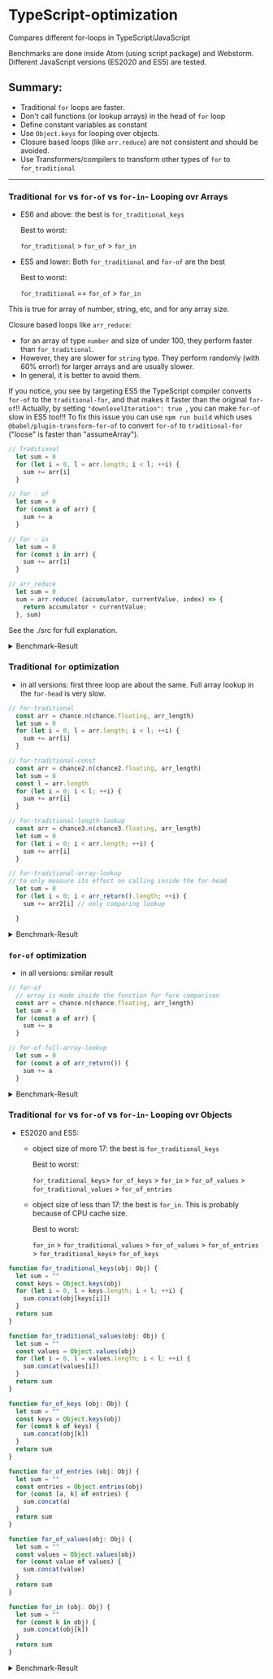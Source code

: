 # TypeScript-optimization
Compares different for-loops in TypeScript/JavaScript

Benchmarks are done inside Atom (using script package) and Webstorm. Different JavaScript versions (ES2020 and ES5) are tested.

## Summary:
- Traditional `for` loops are faster.
- Don't call functions (or lookup arrays) in the head of `for` loop
- Define constant variables as constant
- Use `Object.keys` for looping over objects.
- Closure based loops (like `arr.reduce`) are not consistent and should be avoided.
- Use Transformers/compilers to transform other types of `for` to  `for_traditional`
---------------------------

### Traditional `for` vs `for-of` vs `for-in`- Looping ovr Arrays

- ES6 and above: the best is `for_traditional_keys`
                     
    Best to worst:   
         
    `for_traditional` > `for_of` > `for_in` 
     
- ES5 and lower: Both `for_traditional` and `for-of` are the best
                                      
    Best to worst:   
          
    `for_traditional` == `for_of` > `for_in` 
    
This is true for array of number, string, etc, and for any array size.


Closure based loops like `arr_reduce`:
- for an array of type `number` and size of under 100, they perform faster than `for_traditional`. 
- However, they are slower for `string` type. They perform randomly (with 60% error!) for larger arrays and are usually slower. 
- In general, it is better to avoid them.


If you notice, you see by targeting ES5 the TypeScript compiler converts `for-of` to the `traditional-for`, and that makes it faster than the original `for-of`!! Actually, by setting `"downlevelIteration": true
`, you can make `for-of` slow in ES5 too!!!  To fix this issue you can use `npm run build` which uses `@babel/plugin-transform-for-of` to convert `for-of` to `traditional-for` ("loose" is faster than "assumeArray").

```typescript
// Traditional
  let sum = 0
  for (let i = 0, l = arr.length; i < l; ++i) {
    sum += arr[i]
  }

// for - of
  let sum = 0
  for (const a of arr) {
    sum += a
  }

// for - in
  let sum = 0
  for (const i in arr) {
    sum += arr[i]
  }

// arr_reduce
  let sum = 0
  sum = arr.reduce( (accumulator, currentValue, index) => {
    return accumulator + currentValue;
  }, sum)
```
See the ./src for full explanation.

<details>
<summary>Benchmark-Result</summary>

    -------------------    
    ES2020:
    
    array size of 10
    number array
    for_traditional x 93,918,160 ops/sec Â±2.26% (85 runs sampled)
    for_of x 20,043,782 ops/sec Â±0.64% (94 runs sampled)
    for_in x 1,855,402 ops/sec Â±0.89% (95 runs sampled)
    arr_reduce x 135,985,370 ops/sec ±1.46% (92 runs sampled)
    Fastest is arr_reduce
    
    string array
    for_traditional_str x 13,547,429 ops/sec ±2.45% (87 runs sampled)
    for_of_str x 14,918,883 ops/sec ±0.77% (90 runs sampled)
    for_in_str x 1,716,358 ops/sec ±0.84% (95 runs sampled)
    arr_reduce_str x 12,690,067 ops/sec ±1.17% (86 runs sampled)
    Fastest is for_of_str
        
    -------------------        
    array size of 100
    number array
    for_traditional x 9,624,379 ops/sec Â±0.29% (91 runs sampled)
    for_of x 2,293,562 ops/sec Â±0.83% (91 runs sampled)
    for_in x 257,905 ops/sec Â±0.34% (97 runs sampled)
    arr_reduce x 21,633,016 ops/sec ±0.23% (97 runs sampled)
    Fastest is arr_reduce
    
    string array
    for_traditional_str x 1,454,960 ops/sec ±1.15% (90 runs sampled)
    for_of_str x 1,180,783 ops/sec ±3.83% (81 runs sampled)
    for_in_str x 232,177 ops/sec ±2.85% (87 runs sampled)
    arr_reduce_str x 1,455,498 ops/sec ±1.18% (89 runs sampled)
    Fastest is for_traditional_str, arr_reduce_str
    
    -------------------    
    array size of 1000
    number array
    for_traditional x 807,444 ops/sec Â±0.22% (89 runs sampled)
    for_of x 310,846 ops/sec Â±0.62% (96 runs sampled)
    for_in x 27,566 ops/sec Â±0.33% (96 runs sampled)
    arr_reduce x 649,244 ops/sec ±59.91% (78 runs sampled)
    Fastest is for_traditional
    
    string array
    for_traditional_str x 157,778 ops/sec ±0.55% (94 runs sampled)
    for_of_str x 149,066 ops/sec ±0.77% (91 runs sampled)
    for_in_str x 25,421 ops/sec ±0.74% (89 runs sampled)
    arr_reduce_str x 147,033 ops/sec ±6.85% (86 runs sampled)
    Fastest is for_traditional_str

    -------------------    
    ES5:

    number array
    array size of 1000
    number array
    for_traditional x 806,810 ops/sec Â±0.32% (93 runs sampled)
    for_of x 809,966 ops/sec Â±0.28% (97 runs sampled)
    for_in x 27,447 ops/sec Â±0.41% (96 runs sampled)
    arr_reduce x 1,093,011 ops/sec ±57.46% (95 runs sampled)
    Fastest is for_of
    
    string array
    for_traditional_str x 158,800 ops/sec ±0.73% (92 runs sampled)
    for_of_str x 160,705 ops/sec ±0.38% (90 runs sampled)
    for_in_str x 25,161 ops/sec ±0.43% (95 runs sampled)
    arr_reduce_str x 155,332 ops/sec ±3.94% (94 runs sampled)
    Fastest is for_of_str,arr_reduce_str
    
</details>

### Traditional `for` optimization

- in all versions: first three loop are about the same. Full array lookup in the `for-head` is very slow.

```typescript
// for-traditional
  const arr = chance.n(chance.floating, arr_length) 
  let sum = 0
  for (let i = 0, l = arr.length; i < l; ++i) {
    sum += arr[i]
  }

// for-traditional-const
  const arr = chance2.n(chance2.floating, arr_length)
  let sum = 0
  const l = arr.length
  for (let i = 0; i < l; ++i) {
    sum += arr[i]
  }

// for-traditional-length-lookup
  const arr = chance3.n(chance3.floating, arr_length)
  let sum = 0
  for (let i = 0; i < arr.length; ++i) {
    sum += arr[i]
  }

// for-traditional-array-lookup
// to only measure its effect on calling inside the for-head
  let sum = 0
  for (let i = 0; i < arr_return().length; ++i) {
    sum += arr2[i] // only comparing lookup

  }
```

<details>
<summary>Benchmark-Result</summary>

    ES2020:
    -------------------    
    array size of 10
    number array
    for_traditional x 62,302 ops/sec Â±0.72% (89 runs sampled)
    for_traditional_const x 61,790 ops/sec Â±0.97% (93 runs sampled)
    for_traditional_length_lookup x 62,299 ops/sec Â±1.11% (87 runs sampled)
    for_traditional_full_lockup x 5,647 ops/sec Â±0.94% (93 runs sampled)
    Fastest is for_traditional
    -------------------    

    array size of 100
    number array
    for_traditional x 6,481 ops/sec Â±0.81% (93 runs sampled)
    for_traditional_const x 6,575 ops/sec Â±0.90% (93 runs sampled)
    for_traditional_length_lookup x 6,590 ops/sec Â±0.86% (93 runs sampled)
    for_traditional_full_lockup x 65.56 ops/sec Â±0.89% (68 runs sampled)
    Fastest is for_traditional_length_lookup,for_traditional_const

    -------------------    
    array size of 1000
    number array
    for_traditional x 645 ops/sec Â±0.92% (91 runs sampled)
    for_traditional_const x 643 ops/sec Â±0.83% (91 runs sampled)
    for_traditional_length_lookup x 661 ops/sec Â±0.57% (91 runs sampled)
    for_traditional_full_lockup x 0.66 ops/sec Â±0.67% (6 runs sampled)
    Fastest is for_traditional_length_lookup

    -------------------    
    ES5:

    array size of 1000
    number array
    for_traditional x 652 ops/sec Â±0.63% (90 runs sampled)
    for_traditional_const x 654 ops/sec Â±0.99% (91 runs sampled)
    for_traditional_length_lookup x 651 ops/sec Â±1.00% (92 runs sampled)
    for_traditional_full_lockup x 0.66 ops/sec Â±0.79% (6 runs sampled)
    Fastest is for_traditional,for_traditional_const,for_traditional_length_lookup
    
</details>


### `for-of` optimization

- in all versions: similar result

```typescript
// for-of
  // array is made inside the function for fare comparison
  const arr = chance.n(chance.floating, arr_length)
  let sum = 0
  for (const a of arr) {
    sum += a
  }

// for-of-full-array-lookup
  let sum = 0
  for (const a of arr_return()) {
    sum += a
  }
```

<details>
<summary>Benchmark-Result</summary>

    ES2020:

    -------------------    
    array size of 10
    number array
    for_of x 65,064 ops/sec Â±0.89% (89 runs sampled)
    for_of_full_lookup x 65,289 ops/sec Â±0.92% (94 runs sampled)
    Fastest is for_of_full_lookup,for_of
        
    -------------------    

    array size of 100
    number array
    for_of x 6,542 ops/sec Â±0.74% (93 runs sampled)
    for_of_full_lookup x 6,549 ops/sec Â±1.09% (93 runs sampled)
    Fastest is for_of,for_of_full_lookup
    
    -------------------    

    array size of 1000
    number array
    for_of x 663 ops/sec Â±0.91% (91 runs sampled)
    for_of_full_lookup x 665 ops/sec Â±0.89% (92 runs sampled)
    Fastest is for_of_full_lookup,for_of

    -------------------    
    ES5:

    array size of 1000
    number array
    for_of x 652 ops/sec Â±1.09% (90 runs sampled)
    for_of_full_lookup x 654 ops/sec Â±0.75% (93 runs sampled)
    Fastest is for_of_full_lookup,for_of

</details>


### Traditional `for` vs `for-of` vs `for-in`- Looping ovr Objects

- ES2020 and ES5: 
    - object size of more 17:  the best is `for_traditional_keys`
    
        Best to worst:   
        
        `for_traditional_keys`> `for_of_keys` > `for_in` > `for_of_values` > `for_traditional_values` > `for_of_entries`
    
    - object size of less than 17:  the best is `for_in`.  This is probably because of CPU cache size.
   
        Best to worst:   
        
        `for_in` > `for_traditional_values` > `for_of_values` >  `for_of_entries` > `for_traditional_keys`> `for_of_keys`   

```typescript
function for_traditional_keys(obj: Obj) {
  let sum = ""
  const keys = Object.keys(obj)
  for (let i = 0, l = keys.length; i < l; ++i) {
    sum.concat(obj[keys[i]])
  }
  return sum
}

function for_traditional_values(obj: Obj) {
  let sum = ""
  const values = Object.values(obj)
  for (let i = 0, l = values.length; i < l; ++i) {
    sum.concat(values[i])
  }
  return sum
}

function for_of_keys (obj: Obj) {
  let sum = ""
  const keys = Object.keys(obj)
  for (const k of keys) {
    sum.concat(obj[k])
  }
  return sum
}

function for_of_entries (obj: Obj) {
  let sum = ""
  const entries = Object.entries(obj)
  for (const [a, k] of entries) {
    sum.concat(a)
  }
  return sum
}

function for_of_values(obj: Obj) {
  let sum = ""
  const values = Object.values(obj)
  for (const value of values) {
    sum.concat(value)
  }
  return sum
}

function for_in (obj: Obj) {
  let sum = ""
  for (const k in obj) {
    sum.concat(obj[k])
  }
  return sum
}
```

<details>
<summary>Benchmark-Result</summary>

 -------------------    
    ES2020:
    
    object size of 10
    obj string string
    for_traditional_keys x 5,198,136 ops/sec ±1.07% (88 runs sampled)
    for_traditional_values x 10,641,417 ops/sec ±0.65% (92 runs sampled)
    for_of_keys x 4,964,972 ops/sec ±1.14% (88 runs sampled)
    for_of_entries x 5,432,608 ops/sec ±1.08% (89 runs sampled)
    for_of_values x 10,047,025 ops/sec ±0.34% (95 runs sampled)
    for_in x 32,279,989 ops/sec ±0.39% (97 runs sampled)
    Fastest is for_in
        
    object size of 17
    obj string string
    for_traditional_keys x 2,812,406 ops/sec ±1.11% (88 runs sampled)
    for_traditional_values x 6,925,259 ops/sec ±0.52% (93 runs sampled)
    for_of_keys x 2,618,206 ops/sec ±1.54% (83 runs sampled)
    for_of_entries x 3,116,106 ops/sec ±1.33% (90 runs sampled)
    for_of_values x 6,625,984 ops/sec ±0.34% (93 runs sampled)
    for_in x 26,191,330 ops/sec ±1.26% (95 runs sampled)
    Fastest is for_in
    
    object size of 20
    obj string string
    for_traditional_keys x 1,127,018 ops/sec ±1.29% (88 runs sampled)
    for_traditional_values x 279,544 ops/sec ±0.39% (95 runs sampled)
    for_of_keys x 1,112,033 ops/sec ±0.78% (86 runs sampled)
    for_of_entries x 191,583 ops/sec ±0.38% (96 runs sampled)
    for_of_values x 276,410 ops/sec ±1.27% (93 runs sampled)
    for_in x 767,111 ops/sec ±1.19% (83 runs sampled)
    Fastest is for_traditional_keys
    -------------------        
    
    object size of 100
    obj string string
    for_traditional_keys x 200,249 ops/sec ±1.09% (90 runs sampled)
    for_traditional_values x 53,648 ops/sec ±0.93% (93 runs sampled)
    for_of_keys x 193,080 ops/sec ±1.87% (86 runs sampled)
    for_of_entries x 36,891 ops/sec ±0.96% (92 runs sampled)
    for_of_values x 54,290 ops/sec ±0.54% (94 runs sampled)
    for_in x 164,450 ops/sec ±0.95% (93 runs sampled)
    Fastest is for_traditional_keys
        
    -------------------    
    object size of 1000
    obj string string
    for_traditional_keys x 9,539 ops/sec ±0.58% (93 runs sampled)
    for_traditional_values x 4,322 ops/sec ±0.42% (93 runs sampled)
    for_of_keys x 9,606 ops/sec ±0.59% (89 runs sampled)
    for_of_entries x 3,155 ops/sec ±0.25% (96 runs sampled)
    for_of_values x 4,370 ops/sec ±0.33% (96 runs sampled)
    for_in x 8,779 ops/sec ±0.61% (92 runs sampled)
    Fastest is for_of_keys

    -------------------    
    ES5:

    object size of 1000
    obj string string
    for_traditional_keys x 9,348 ops/sec ±0.47% (95 runs sampled)
    for_traditional_values x 4,236 ops/sec ±0.57% (95 runs sampled)
    for_of_keys x 9,019 ops/sec ±1.60% (90 runs sampled)
    for_of_entries x 3,151 ops/sec ±0.20% (96 runs sampled)
    for_of_values x 4,288 ops/sec ±0.35% (95 runs sampled)
    for_in x 7,958 ops/sec ±0.87% (86 runs sampled)
    Fastest is for_traditional_keys
    
</details>
